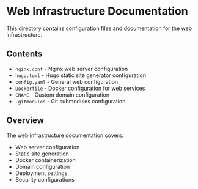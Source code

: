 # Web Infrastructure Documentation

This directory contains configuration files and documentation for the web infrastructure.

## Contents

- `nginx.conf` - Nginx web server configuration
- `hugo.toml` - Hugo static site generator configuration
- `config.yaml` - General web configuration
- `Dockerfile` - Docker configuration for web services
- `CNAME` - Custom domain configuration
- `.gitmodules` - Git submodules configuration

## Overview

The web infrastructure documentation covers:
- Web server configuration
- Static site generation
- Docker containerization
- Domain configuration
- Deployment settings
- Security configurations 